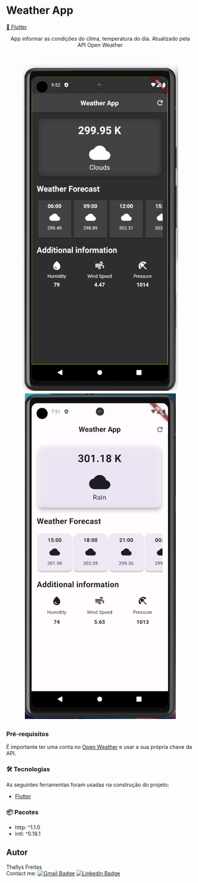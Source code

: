 # Weather App

<a href="https://flutter.dev/">📲 Flutter</a>
</h1>
<p align="center"> App informar as condições do clima, temperatura do dia. Atualizado pela API Open Weather</p>

<h1 align="center">
  <img alt="WeatherDark" title="#DiarioAutista" src="./lib/assets/weather dark.png" />
  <img alt="WeatherLigth" title="#DiarioAutista" src="./lib/assets/weather ligth.png" />
</h1>

### Pré-requisitos

É importante ter uma conta no [Open Weather](https://openweathermap.org/) e usar a sua própria chave da API.

### 🛠 Tecnologias

As seguintes ferramentas foram usadas na construção do projeto:

- [Flutter](https://flutter.dev/)

### 📦 Pacotes
  - http: ^1.1.0 <br />
  - intl: ^0.18.1

## Autor
  Thallys Freitas  <br/>
  Contact me: [![Gmail Badge](https://img.shields.io/badge/thallys%40hotmail.com-E--mail-green?style=flat-square&logo=Gmail&logoColor=white)](mailto:thallys@hotmail.com)
[![Linkedin Badge](https://img.shields.io/badge/Thallys-LinkedIn-blue?style=flat-square&logo=Linkedin&logoColor=white&link=https://www.linkedin.com/in/thallys-freitas-87155074/)](https://www.linkedin.com/in/thallys-freitas-87155074/)

